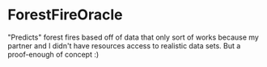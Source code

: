 # ForestFireOracle
"Predicts" forest fires based off of data that only sort of works because my partner and I didn't have resources access to realistic data sets. But a proof-enough of concept :)
